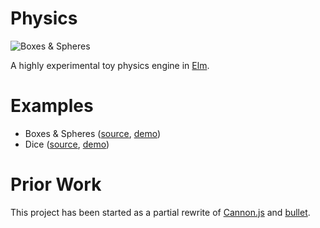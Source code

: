 # Physics

![Boxes & Spheres](https://raw.githubusercontent.com/w0rm/elm-physics/master/examples/spheres.gif)

A highly experimental toy physics engine in [Elm](http://elm-lang.org/).

# Examples

* Boxes & Spheres ([source](https://github.com/w0rm/elm-physics/tree/master/examples/Spheres.elm), [demo](https://unsoundscapes.com/elm-physics/examples/spheres/))
* Dice ([source](https://github.com/w0rm/elm-dice), [demo](https://unsoundscapes.itch.io/dice))

# Prior Work

This project has been started as a partial rewrite of [Cannon.js](https://github.com/schteppe/cannon.js) and [bullet](https://github.com/bulletphysics/bullet3).
